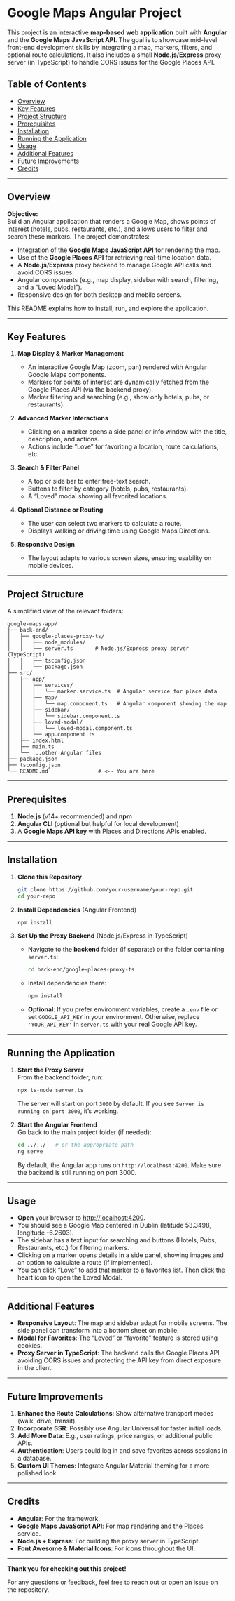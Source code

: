 
# Google Maps Angular Project

This project is an interactive **map-based web application** built with **Angular** and the **Google Maps JavaScript API**. The goal is to showcase mid-level front-end development skills by integrating a map, markers, filters, and optional route calculations. It also includes a small **Node.js/Express** proxy server (in TypeScript) to handle CORS issues for the Google Places API.

## Table of Contents
- [Overview](#overview)
- [Key Features](#key-features)
- [Project Structure](#project-structure)
- [Prerequisites](#prerequisites)
- [Installation](#installation)
- [Running the Application](#running-the-application)
- [Usage](#usage)
- [Additional Features](#additional-features)
- [Future Improvements](#future-improvements)
- [Credits](#credits)

---

## Overview

**Objective:**  
Build an Angular application that renders a Google Map, shows points of interest (hotels, pubs, restaurants, etc.), and allows users to filter and search these markers. The project demonstrates:
- Integration of the **Google Maps JavaScript API** for rendering the map.  
- Use of the **Google Places API** for retrieving real-time location data.  
- A **Node.js/Express** proxy backend to manage Google API calls and avoid CORS issues.  
- Angular components (e.g., map display, sidebar with search, filtering, and a “Loved Modal”).  
- Responsive design for both desktop and mobile screens.

This README explains how to install, run, and explore the application.

---

## Key Features

1. **Map Display & Marker Management**  
   - An interactive Google Map (zoom, pan) rendered with Angular Google Maps components.  
   - Markers for points of interest are dynamically fetched from the Google Places API (via the backend proxy).  
   - Marker filtering and searching (e.g., show only hotels, pubs, or restaurants).

2. **Advanced Marker Interactions**  
   - Clicking on a marker opens a side panel or info window with the title, description, and actions.  
   - Actions include “Love” for favoriting a location, route calculations, etc.

3. **Search & Filter Panel**  
   - A top or side bar to enter free-text search.  
   - Buttons to filter by category (hotels, pubs, restaurants).  
   - A “Loved” modal showing all favorited locations.

4. **Optional Distance or Routing**  
   - The user can select two markers to calculate a route.  
   - Displays walking or driving time using Google Maps Directions.

5. **Responsive Design**  
   - The layout adapts to various screen sizes, ensuring usability on mobile devices.

---

## Project Structure

A simplified view of the relevant folders:

```
google-maps-app/
├── back-end/
│   ├── google-places-proxy-ts/
│   │   ├── node_modules/
│   │   ├── server.ts       # Node.js/Express proxy server (TypeScript)
│   │   ├── tsconfig.json
│   │   └── package.json
├── src/
│   ├── app/
│   │   ├── services/
│   │   │   └── marker.service.ts  # Angular service for place data
│   │   ├── map/
│   │   │   └── map.component.ts   # Angular component showing the map
│   │   ├── sidebar/
│   │   │   └── sidebar.component.ts
│   │   ├── loved-modal/
│   │   │   └── loved-modal.component.ts
│   │   └── app.component.ts
│   ├── index.html
│   ├── main.ts
│   └── ...other Angular files
├── package.json
├── tsconfig.json
└── README.md                # <-- You are here
```

---

## Prerequisites

1. **Node.js** (v14+ recommended) and **npm**  
2. **Angular CLI** (optional but helpful for local development)  
3. A **Google Maps API key** with Places and Directions APIs enabled.

---

## Installation

1. **Clone this Repository**  
   ```bash
   git clone https://github.com/your-username/your-repo.git
   cd your-repo
   ```

2. **Install Dependencies** (Angular Frontend)  
   ```bash
   npm install
   ```

3. **Set Up the Proxy Backend** (Node.js/Express in TypeScript)

   - Navigate to the **backend** folder (if separate) or the folder containing `server.ts`:
     ```bash
     cd back-end/google-places-proxy-ts
     ```
   - Install dependencies there:
     ```bash
     npm install
     ```
   - **Optional**: If you prefer environment variables, create a `.env` file or set `GOOGLE_API_KEY` in your environment. Otherwise, replace `'YOUR_API_KEY'` in `server.ts` with your real Google API key.

---

## Running the Application

1. **Start the Proxy Server**  
   From the backend folder, run:
   ```bash
   npx ts-node server.ts
   ```
   The server will start on port `3000` by default. If you see `Server is running on port 3000`, it’s working.

2. **Start the Angular Frontend**  
   Go back to the main project folder (if needed):
   ```bash
   cd ../../   # or the appropriate path
   ng serve
   ```
   By default, the Angular app runs on `http://localhost:4200`. Make sure the backend is still running on port 3000.

---

## Usage

- **Open** your browser to [http://localhost:4200](http://localhost:4200).
- You should see a Google Map centered in Dublin (latitude 53.3498, longitude -6.2603).
- The sidebar has a text input for searching and buttons (Hotels, Pubs, Restaurants, etc.) for filtering markers.
- Clicking on a marker opens details in a side panel, showing images and an option to calculate a route (if implemented).
- You can click “Love” to add that marker to a favorites list. Then click the heart icon to open the Loved Modal.

---

## Additional Features

- **Responsive Layout**: The map and sidebar adapt for mobile screens. The side panel can transform into a bottom sheet on mobile.  
- **Modal for Favorites**: The “Loved” or “favorite” feature is stored using cookies.  
- **Proxy Server in TypeScript**: The backend calls the Google Places API, avoiding CORS issues and protecting the API key from direct exposure in the client.

---

## Future Improvements

1. **Enhance the Route Calculations**: Show alternative transport modes (walk, drive, transit).  
2. **Incorporate SSR**: Possibly use Angular Universal for faster initial loads.  
3. **Add More Data**: E.g., user ratings, price ranges, or additional public APIs.  
4. **Authentication**: Users could log in and save favorites across sessions in a database.  
5. **Custom UI Themes**: Integrate Angular Material theming for a more polished look.

---

## Credits

- **Angular**: For the framework.  
- **Google Maps JavaScript API**: For map rendering and the Places service.  
- **Node.js + Express**: For building the proxy server in TypeScript.  
- **Font Awesome & Material Icons**: For icons throughout the UI.

---

**Thank you for checking out this project!**  

For any questions or feedback, feel free to reach out or open an issue on the repository.
